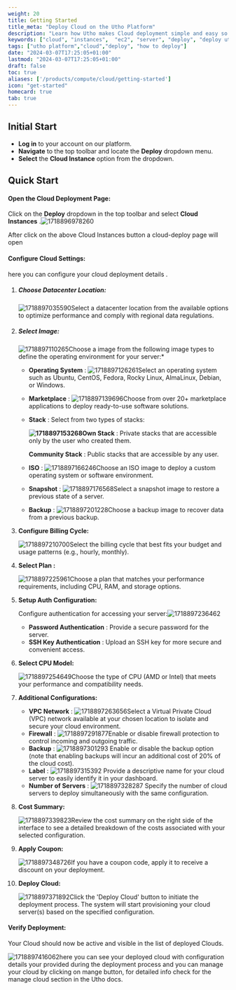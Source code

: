 ```yaml
---
weight: 20
title: Getting Started
title_meta: "Deploy Cloud on the Utho Platform"
description: "Learn how Utho makes Cloud deployment simple and easy so you easily anticipate your cloud infrastructure costs"
keywords: ["cloud", "instances",  "ec2", "server", "deploy", "deploy utho server"]
tags: ["utho platform","cloud","deploy", "how to deploy"]
date: "2024-03-07T17:25:05+01:00"
lastmod: "2024-03-07T17:25:05+01:00"
draft: false
toc: true
aliases: ['/products/compute/cloud/getting-started']
icon: "get-started"
homecard: true
tab: true
---
```

## Initial Start

* **Log in** to your account on our platform.
* **Navigate** to the top toolbar and locate the **Deploy** dropdown menu.
* **Select** the **Cloud Instance** option from the dropdown.

## Quick Start

#### Open the Cloud Deployment Page:

Click on the **Deploy** dropdown in the top toolbar and select  **Cloud Instances** .![1718896978260](image/index/1718896978260.png)

After click on the above Cloud Instances button a cloud-deploy page will open

#### Configure Cloud Settings:

here you can configure your cloud deployment details .

1. ##### Choose Datacenter Location:

   ![1718897035590](image/index/1718897035590.png)Select a datacenter location from the available options to optimize performance and comply with regional data regulations.
2. ##### Select Image:

   ![1718897110265](image/index/1718897110265.png)Choose a image from the following image types to define the operating environment for your server:*


   * **Operating System** : ![1718897126261](image/index/1718897126261.png)Select an operating system such as Ubuntu, CentOS, Fedora, Rocky Linux, AlmaLinux, Debian, or Windows.
   * **Marketplace** : ![1718897139696](image/index/1718897139696.png)Choose from over 20+ marketplace applications to deploy ready-to-use software solutions.
   * **Stack** : Select from two types of stacks:

     **![1718897153268](image/index/1718897153268.png)Own Stack** : Private stacks that are accessible only by the user who created them.

     **Community Stack** : Public stacks that are accessible by any user.
   * **ISO** : ![1718897166246](image/index/1718897166246.png)Choose an ISO image to deploy a custom operating system or software environment.
   * **Snapshot** : ![1718897176568](image/index/1718897176568.png)Select a snapshot image to restore a previous state of a server.
   * **Backup** : ![1718897201228](image/index/1718897201228.png)Choose a backup image to recover data from a previous backup.
3. **Configure Billing Cycle:**

   ![1718897210700](image/index/1718897210700.png)Select the billing cycle that best fits your budget and usage patterns (e.g., hourly, monthly).
4. ****Select Plan** :**

   ![1718897225961](image/index/1718897225961.png)Choose a plan that matches your performance requirements, including CPU, RAM, and storage options.
5. **Setup Auth Configuration:**

   Configure authentication for accessing your server:![1718897236462](image/index/1718897236462.png)

   * **Password Authentication** : Provide a secure password for the server.
   * **SSH Key Authentication** : Upload an SSH key for more secure and convenient access.
6. ****Select CPU Model**:**

   ![1718897254649](image/index/1718897254649.png)Choose the type of CPU (AMD or Intel) that meets your performance and compatibility needs.
7. ****Additional Configurations**:**

   * **VPC Network** : ![1718897263656](image/index/1718897263656.png)Select a Virtual Private Cloud (VPC) network available at your chosen location to isolate and secure your cloud environment.
   * **Firewall** : ![1718897291877](image/index/1718897291877.png)Enable or disable firewall protection to control incoming and outgoing traffic.
   * **Backup** : ![1718897301293](image/index/1718897301293.png) Enable or disable the backup option (note that enabling backups will incur an additional cost of 20% of the cloud cost).
   * **Label** : ![1718897315392](image/index/1718897315392.png) Provide a descriptive name for your cloud server to easily identify it in your dashboard.
   * **Number of Servers** : ![1718897328287](image/index/1718897328287.png) Specify the number of cloud servers to deploy simultaneously with the same configuration.
8. **Cost Summary:**

   ![1718897339823](image/index/1718897339823.png)Review the cost summary on the right side of the interface to see a detailed breakdown of the costs associated with your selected configuration.
9. **Apply Coupon:**

   ![1718897348726](image/index/1718897348726.png)If you have a coupon code, apply it to receive a discount on your deployment.
10. ****Deploy Cloud**:**

    ![1718897371892](image/index/1718897371892.png)Click the 'Deploy Cloud' button to initiate the deployment process. The system will start provisioning your cloud server(s) based on the specified configuration.

#### Verify Deployment:

Your Cloud should now be active and visible in the list of deployed Clouds.

![1718897416062](image/index/1718897416062.png)here you can see your deployed cloud with configuration details your provided during the deployment process and you can manage your cloud by clicking on mange button, for detailed info check for the manage cloud section in the Utho docs.
